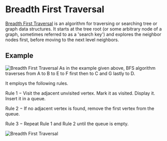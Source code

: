 # Breadth First Traversal

[Breadth First Traversal](https://en.wikipedia.org/wiki/Breadth-first_search)  is an algorithm for traversing or searching tree or graph data structures. It starts at the tree root (or some arbitrary node of a graph, sometimes referred to as a 'search key') and explores the neighbor nodes first, before moving to the next level neighbors.

## Example
![Breadth First Traversal](https://www.tutorialspoint.com/data_structures_algorithms/images/breadth_first_traversal.jpg)
As in the example given above, BFS algorithm traverses from A to B to E to F first then to C and G lastly to D.

It employs the following rules.

Rule 1 − Visit the adjacent unvisited vertex. Mark it as visited. Display it. Insert it in a queue.

Rule 2 − If no adjacent vertex is found, remove the first vertex from the queue.

Rule 3 − Repeat Rule 1 and Rule 2 until the queue is empty.

![Breadth First Traversal](https://www.tutorialspoint.com/data_structures_algorithms/images/bfs_five.jpg)
